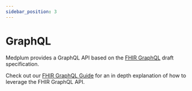 ```yaml
---
sidebar_position: 3
---
```


# GraphQL

Medplum provides a GraphQL API based on the [FHIR GraphQL](https://hl7.org/fhir/graphql.html) draft specification.

Check out our [FHIR GraphQL Guide](/docs/graphql) for an in depth explanation of how to leverage the FHIR GraphQL API.
